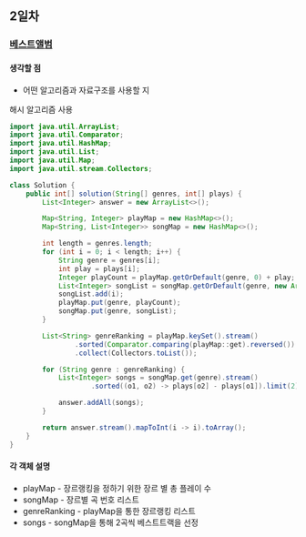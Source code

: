 ## 2일차
### [베스트앨범](https://school.programmers.co.kr/learn/courses/30/lessons/42579)
#### 생각할 점
- 어떤 알고리즘과 자료구조를 사용할 지

해시 알고리즘 사용

```java
import java.util.ArrayList;
import java.util.Comparator;
import java.util.HashMap;
import java.util.List;
import java.util.Map;
import java.util.stream.Collectors;

class Solution {
    public int[] solution(String[] genres, int[] plays) {
        List<Integer> answer = new ArrayList<>();

        Map<String, Integer> playMap = new HashMap<>();
        Map<String, List<Integer>> songMap = new HashMap<>();

        int length = genres.length;
        for (int i = 0; i < length; i++) {
            String genre = genres[i];
            int play = plays[i];
            Integer playCount = playMap.getOrDefault(genre, 0) + play;
            List<Integer> songList = songMap.getOrDefault(genre, new ArrayList<>());
            songList.add(i);
            playMap.put(genre, playCount);
            songMap.put(genre, songList);
        }

        List<String> genreRanking = playMap.keySet().stream()
                .sorted(Comparator.comparing(playMap::get).reversed())
                .collect(Collectors.toList());

        for (String genre : genreRanking) {
            List<Integer> songs = songMap.get(genre).stream()
                    .sorted((o1, o2) -> plays[o2] - plays[o1]).limit(2).collect(Collectors.toList());

            answer.addAll(songs);
        }

        return answer.stream().mapToInt(i -> i).toArray();
    }
}
```

#### 각 객체 설명
- playMap - 장르랭킹을 정하기 위한 장르 별 총 플레이 수
- songMap - 장르별 곡 번호 리스트
- genreRanking - playMap을 통한 장르랭킹 리스트
- songs - songMap을 통해 2곡씩 베스트트랙을 선정